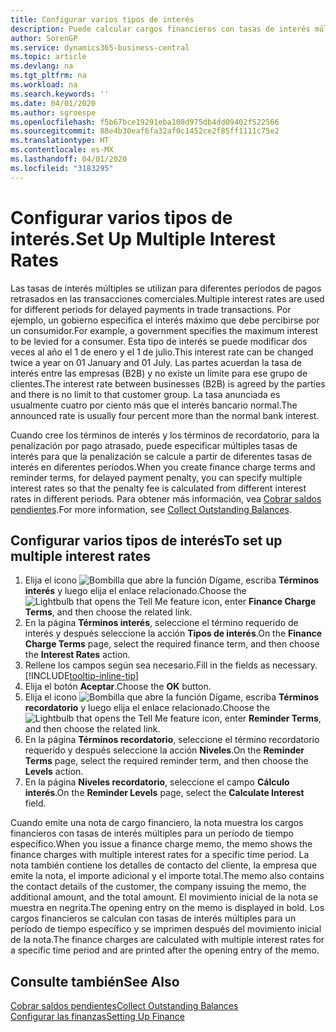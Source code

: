 ```yaml
---
title: Configurar varios tipos de interés
description: Puede calcular cargos financieros con tasas de interés múltiples para un período específico. El cálculo de intereses es similar para todos los cargos financieros, con variación solo en la tasa de interés para un período específico.
author: SorenGP
ms.service: dynamics365-business-central
ms.topic: article
ms.devlang: na
ms.tgt_pltfrm: na
ms.workload: na
ms.search.keywords: ''
ms.date: 04/01/2020
ms.author: sgroespe
ms.openlocfilehash: f5b67bce19291eba108d975db4dd09402f522566
ms.sourcegitcommit: 88e4b30eaf6fa32af0c1452ce2f85ff1111c75e2
ms.translationtype: HT
ms.contentlocale: es-MX
ms.lasthandoff: 04/01/2020
ms.locfileid: "3183295"
---
```

# <a name="set-up-multiple-interest-rates"></a><span data-ttu-id="481de-104">Configurar varios tipos de interés.</span><span class="sxs-lookup"><span data-stu-id="481de-104">Set Up Multiple Interest Rates</span></span>
<span data-ttu-id="481de-105">Las tasas de interés múltiples se utilizan para diferentes períodos de pagos retrasados en las transacciones comerciales.</span><span class="sxs-lookup"><span data-stu-id="481de-105">Multiple interest rates are used for different periods for delayed payments in trade transactions.</span></span> <span data-ttu-id="481de-106">Por ejemplo, un gobierno especifica el interés máximo que debe percibirse por un consumidor.</span><span class="sxs-lookup"><span data-stu-id="481de-106">For example, a government specifies the maximum interest to be levied for a consumer.</span></span> <span data-ttu-id="481de-107">Esta tipo de interés se puede modificar dos veces al año el 1 de enero y el 1 de julio.</span><span class="sxs-lookup"><span data-stu-id="481de-107">This interest rate can be changed twice a year on 01 January and 01 July.</span></span> <span data-ttu-id="481de-108">Las partes acuerdan la tasa de interés entre las empresas (B2B) y no existe un límite para ese grupo de clientes.</span><span class="sxs-lookup"><span data-stu-id="481de-108">The interest rate between businesses (B2B) is agreed by the parties and there is no limit to that customer group.</span></span> <span data-ttu-id="481de-109">La tasa anunciada es usualmente cuatro por ciento más que el interés bancario normal.</span><span class="sxs-lookup"><span data-stu-id="481de-109">The announced rate is usually four percent more than the normal bank interest.</span></span>

<span data-ttu-id="481de-110">Cuando cree los términos de interés y los términos de recordatorio, para la penalización por pago atrasado, puede especificar múltiples tasas de interés para que la penalización se calcule a partir de diferentes tasas de interés en diferentes períodos.</span><span class="sxs-lookup"><span data-stu-id="481de-110">When you create finance charge terms and reminder terms, for delayed payment penalty, you can specify multiple interest rates so that the penalty fee is calculated from different interest rates in different periods.</span></span> <span data-ttu-id="481de-111">Para obtener más información, vea [Cobrar saldos pendientes](receivables-collect-outstanding-balances.md).</span><span class="sxs-lookup"><span data-stu-id="481de-111">For more information, see [Collect Outstanding Balances](receivables-collect-outstanding-balances.md).</span></span>

## <a name="to-set-up-multiple-interest-rates"></a><span data-ttu-id="481de-112">Configurar varios tipos de interés</span><span class="sxs-lookup"><span data-stu-id="481de-112">To set up multiple interest rates</span></span>  
1.  <span data-ttu-id="481de-113">Elija el icono ![Bombilla que abre la función Dígame](media/ui-search/search_small.png "Dígame qué desea hacer"), escriba **Términos interés** y luego elija el enlace relacionado.</span><span class="sxs-lookup"><span data-stu-id="481de-113">Choose the ![Lightbulb that opens the Tell Me feature](media/ui-search/search_small.png "Tell me what you want to do") icon, enter **Finance Charge Terms**, and then choose the related link.</span></span>  
2.  <span data-ttu-id="481de-114">En la página **Términos interés**, seleccione el término requerido de interés y después seleccione la acción **Tipos de interés**.</span><span class="sxs-lookup"><span data-stu-id="481de-114">On the **Finance Charge Terms** page, select the required finance term, and then choose the **Interest Rates** action.</span></span>  
3.  <span data-ttu-id="481de-115">Rellene los campos según sea necesario.</span><span class="sxs-lookup"><span data-stu-id="481de-115">Fill in the fields as necessary.</span></span> [!INCLUDE[tooltip-inline-tip](includes/tooltip-inline-tip_md.md)]
4.  <span data-ttu-id="481de-116">Elija el botón **Aceptar**.</span><span class="sxs-lookup"><span data-stu-id="481de-116">Choose the **OK** button.</span></span>  
5.  <span data-ttu-id="481de-117">Elija el icono ![Bombilla que abre la función Dígame](media/ui-search/search_small.png "Dígame qué desea hacer"), escriba **Términos recordatorio** y luego elija el enlace relacionado.</span><span class="sxs-lookup"><span data-stu-id="481de-117">Choose the ![Lightbulb that opens the Tell Me feature](media/ui-search/search_small.png "Tell me what you want to do") icon, enter **Reminder Terms**, and then choose the related link.</span></span>  
6.  <span data-ttu-id="481de-118">En la página **Términos recordatorio**, seleccione el término recordatorio requerido y después seleccione la acción **Niveles**.</span><span class="sxs-lookup"><span data-stu-id="481de-118">On the **Reminder Terms** page, select the required reminder term, and then choose the **Levels** action.</span></span>  
7.  <span data-ttu-id="481de-119">En la página **Niveles recordatorio**, seleccione el campo **Cálculo interés**.</span><span class="sxs-lookup"><span data-stu-id="481de-119">On the **Reminder Levels** page, select the **Calculate Interest** field.</span></span>  

<span data-ttu-id="481de-120">Cuando emite una nota de cargo financiero, la nota muestra los cargos financieros con tasas de interés múltiples para un período de tiempo específico.</span><span class="sxs-lookup"><span data-stu-id="481de-120">When you issue a finance charge memo, the memo shows the finance charges with multiple interest rates for a specific time period.</span></span> <span data-ttu-id="481de-121">La nota también contiene los detalles de contacto del cliente, la empresa que emite la nota, el importe adicional y el importe total.</span><span class="sxs-lookup"><span data-stu-id="481de-121">The memo also contains the contact details of the customer, the company issuing the memo, the additional amount, and the total amount.</span></span> <span data-ttu-id="481de-122">El movimiento inicial de la nota se muestra en negrita.</span><span class="sxs-lookup"><span data-stu-id="481de-122">The opening entry on the memo is displayed in bold.</span></span> <span data-ttu-id="481de-123">Los cargos financieros se calculan con tasas de interés múltiples para un período de tiempo específico y se imprimen después del movimiento inicial de la nota.</span><span class="sxs-lookup"><span data-stu-id="481de-123">The finance charges are calculated with multiple interest rates for a specific time period and are printed after the opening entry of the memo.</span></span>  

## <a name="see-also"></a><span data-ttu-id="481de-124">Consulte también</span><span class="sxs-lookup"><span data-stu-id="481de-124">See Also</span></span>  
[<span data-ttu-id="481de-125">Cobrar saldos pendientes</span><span class="sxs-lookup"><span data-stu-id="481de-125">Collect Outstanding Balances</span></span>](receivables-collect-outstanding-balances.md)  
[<span data-ttu-id="481de-126">Configurar las finanzas</span><span class="sxs-lookup"><span data-stu-id="481de-126">Setting Up Finance</span></span>](finance-setup-finance.md)
